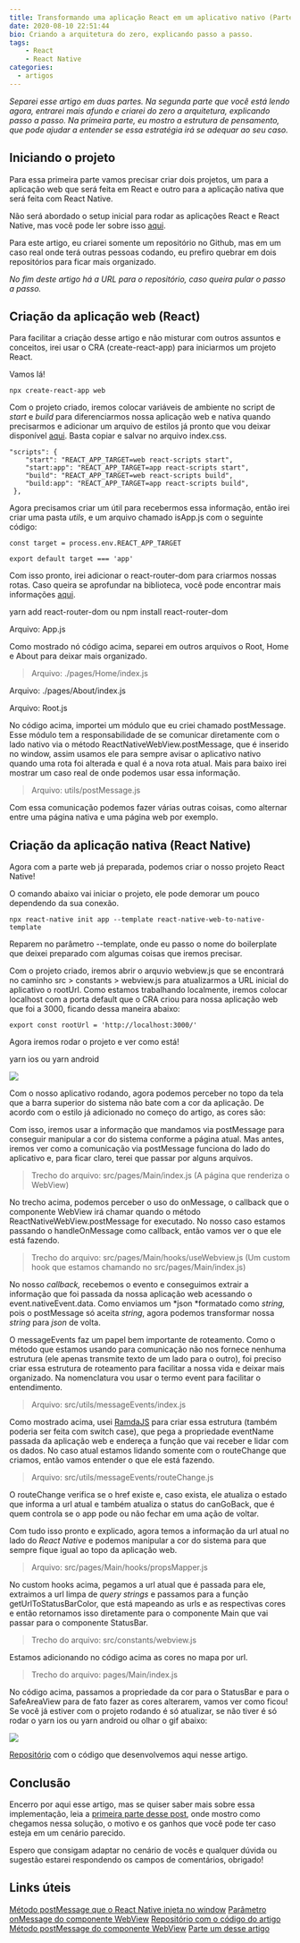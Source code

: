 ```yaml
---
title: Transformando uma aplicação React em um aplicativo nativo (Parte 2)
date: 2020-08-10 22:51:44
bio: Criando a arquitetura do zero, explicando passo a passo.
tags: 
	- React
	- React Native
categories:
  - artigos
---
```



*Separei esse artigo em duas partes. Na segunda parte que você está lendo agora, entrarei mais afundo e criarei do zero a arquitetura, explicando passo a passo. Na primeira parte, eu mostro a estrutura de pensamento, que pode ajudar a entender se essa estratégia irá se adequar ao seu caso.*

## Iniciando o projeto

Para essa primeira parte vamos precisar criar dois projetos, um para a aplicação web que será feita em React e outro para a aplicação nativa que será feita com React Native.

Não será abordado o setup inicial para rodar as aplicações React e React Native, mas você pode ler sobre isso [aqui](https://react-native.rocketseat.dev/).

Para este artigo, eu criarei somente um repositório no Github, mas em um caso real onde terá outras pessoas codando, eu prefiro quebrar em dois repositórios para ficar mais organizado.

*No fim deste artigo há a URL para o repositório, caso queira pular o passo a passo.*

## Criação da aplicação web (React)

Para facilitar a criação desse artigo e não misturar com outros assuntos e conceitos, irei usar o CRA (create-react-app) para iniciarmos um projeto React.

Vamos lá!

    npx create-react-app web

Com o projeto criado, iremos colocar variáveis de ambiente no script de *start* e *build* para diferenciarmos nossa aplicação web e nativa quando precisarmos e adicionar um arquivo de estilos já pronto que vou deixar disponível [aqui](https://raw.githubusercontent.com/giioohbernini/web-to-native/master/web/src/index.css). Basta copiar e salvar no arquivo index.css.

    "scripts": {
        "start": "REACT_APP_TARGET=web react-scripts start",
        "start:app": "REACT_APP_TARGET=app react-scripts start",
        "build": "REACT_APP_TARGET=web react-scripts build",
        "build:app": "REACT_APP_TARGET=app react-scripts build",
     },

Agora precisamos criar um útil para recebermos essa informação, então irei criar uma pasta *utils*, e um arquivo chamado isApp.js com o seguinte código:

    const target = process.env.REACT_APP_TARGET

    export default target === 'app'

Com isso pronto, irei adicionar o react-router-dom para criarmos nossas rotas. Caso queira se aprofundar na biblioteca, você pode encontrar mais informações [aqui](https://reactrouter.com/web/guides/quick-start).

yarn add react-router-dom ou npm install react-router-dom

Arquivo: App.js

<script src="https://gist.github.com/giioohbernini/019e0493566af65f963d94921b537448.js"></script>

Como mostrado nó código acima, separei em outros arquivos o Root, Home e About para deixar mais organizado.
> Arquivo: ./pages/Home/index.js

<script src="https://gist.github.com/giioohbernini/66aa38856d3de7b281941f7946b4b160.js"></script>

Arquivo: ./pages/About/index.js

<script src="https://gist.github.com/giioohbernini/07f26a9c06d6e159eb17a625e4041776.js"></script>

Arquivo: Root.js

<script src="https://gist.github.com/giioohbernini/b8afe3f7617a3eec18212fea19ec554e.js"></script>

No código acima, importei um módulo que eu criei chamado postMessage. Esse módulo tem a responsabilidade de se comunicar diretamente com o lado nativo via o método ReactNativeWebView.postMessage, que é inserido no window, assim usamos ele para sempre avisar o aplicativo nativo quando uma rota foi alterada e qual é a nova rota atual. Mais para baixo irei mostrar um caso real de onde podemos usar essa informação.
> Arquivo: utils/postMessage.js

<script src="https://gist.github.com/giioohbernini/cf79a525b73f83d960a8c64ea87a680c.js"></script>

Com essa comunicação podemos fazer várias outras coisas, como alternar entre uma página nativa e uma página web por exemplo.

## Criação da aplicação nativa (React Native)

Agora com a parte web já preparada, podemos criar o nosso projeto React Native!

O comando abaixo vai iniciar o projeto, ele pode demorar um pouco dependendo da sua conexão.

    npx react-native init app --template react-native-web-to-native-template

Reparem no parâmetro --template, onde eu passo o nome do boilerplate que deixei preparado com algumas coisas que iremos precisar.

Com o projeto criado, iremos abrir o arquvio webview.js que se encontrará no caminho src > constants > webview.js para atualizarmos a URL inicial do aplicativo o rootUrl. Como estamos trabalhando localmente, iremos colocar localhost com a porta default que o CRA criou para nossa aplicação web que foi a 3000, ficando dessa maneira abaixo:

    export const rootUrl = 'http://localhost:3000/'

Agora iremos rodar o projeto e ver como está!

yarn ios ou yarn android

![](https://cdn-images-1.medium.com/max/2000/1*AwVNfRN5CVMqATaR_-17Zw.png)

Com o nosso aplicativo rodando, agora podemos perceber no topo da tela que a barra superior do sistema não bate com a cor da aplicação. De acordo com o estilo já adicionado no começo do artigo, as cores são:

<script src="https://gist.github.com/giioohbernini/79e117c561ea63adff7461bfeb47df4a.js"></script>

Com isso, iremos usar a informação que mandamos via postMessage para conseguir manipular a cor do sistema conforme a página atual. Mas antes, iremos ver como a comunicação via postMessage funciona do lado do aplicativo e, para ficar claro, terei que passar por alguns arquivos.
> Trecho do arquivo: src/pages/Main/index.js (A página que renderiza o WebView)

<script src="https://gist.github.com/giioohbernini/38d1c04048798b12c9af9b23a8c923c6.js"></script>

No trecho acima, podemos perceber o uso do onMessage, o callback que o componente WebView irá chamar quando o método ReactNativeWebView.postMessage for executado. No nosso caso estamos passando o handleOnMessage como callback, então vamos ver o que ele está fazendo.
> Trecho do arquivo: src/pages/Main/hooks/useWebview.js (Um custom hook que estamos chamando no src/pages/Main/index.js)

<script src="https://gist.github.com/giioohbernini/057eec349f0429956fa55be510e776fa.js"></script>

No nosso *callback,* recebemos o evento e conseguimos extrair a informação que foi passada da nossa aplicação web acessando o event.nativeEvent.data. Como enviamos um *json *formatado como *string,* pois o postMessage só aceita *string*, agora podemos transformar nossa *string* para *json* de volta.

O messageEvents faz um papel bem importante de roteamento. Como o método que estamos usando para comunicação não nos fornece nenhuma estrutura (ele apenas transmite texto de um lado para o outro), foi preciso criar essa estrutura de roteamento para facilitar a nossa vida e deixar mais organizado. Na nomenclatura vou usar o termo event para facilitar o entendimento.
> Arquivo: src/utils/messageEvents/index.js

<script src="https://gist.github.com/giioohbernini/eb5e9551db3e0d07278822dc31e9dbcc.js"></script>

Como mostrado acima, usei [RamdaJS](https://ramdajs.com/) para criar essa estrutura (também poderia ser feita com switch case), que pega a propriedade eventName passada da aplicação web e endereça a função que vai receber e lidar com os dados. No caso atual estamos lidando somente com o routeChange que criamos, então vamos entender o que ele está fazendo.
> Arquivo: src/utils/messageEvents/routeChange.js

<script src="https://gist.github.com/giioohbernini/d3b6b6340df0705d9dc76bec858f93db.js"></script>

O routeChange verifica se o href existe e, caso exista, ele atualiza o estado que informa a url atual e também atualiza o status do canGoBack, que é quem controla se o app pode ou não fechar em uma ação de voltar.

Com tudo isso pronto e explicado, agora temos a informação da url atual no lado do *React Native* e podemos manipular a cor do sistema para que sempre fique igual ao topo da aplicação web.
> Arquivo: src/pages/Main/hooks/propsMapper.js

<script src="https://gist.github.com/giioohbernini/bcd0546c3680cad1faa33133896d3f9f.js"></script>

No custom hooks acima, pegamos a url atual que é passada para ele, extraimos a url limpa de *query strings* e passamos para a função getUrlToStatusBarColor, que está mapeando as urls e as respectivas cores e então retornamos isso diretamente para o componente Main que vai passar para o componente StatusBar.
> Trecho do arquivo: src/constants/webview.js

<script src="https://gist.github.com/giioohbernini/0631b3cde4f8533035490ea5f16d4aa3.js"></script>

Estamos adicionando no código acima as cores no mapa por url.
> Trecho do arquivo: pages/Main/index.js

<script src="https://gist.github.com/giioohbernini/d413959c14ef76dfe29000446557960c.js"></script>

No código acima, passamos a propriedade da cor para o StatusBar e para o SafeAreaView para de fato fazer as cores alterarem, vamos ver como ficou! Se você já estiver com o projeto rodando é só atualizar, se não tiver é só rodar o yarn ios ou yarn android ou olhar o gif abaixo:

![](https://cdn-images-1.medium.com/max/2000/1*FDNzg5mc5c2ZZgEt78gs4A.gif)

[Repositório](https://github.com/giioohbernini/web-to-native) com o código que desenvolvemos aqui nesse artigo.

## Conclusão

Encerro por aqui esse artigo, mas se quiser saber mais sobre essa implementação, leia a [primeira parte desse post](https://medium.com/@giovannibernini/como-transformar-uma-aplica%C3%A7%C3%A3o-web-react-em-um-aplicativo-nativo-da-noite-para-o-dia-6116b247f069), onde mostro como chegamos nessa solução, o motivo e os ganhos que você pode ter caso esteja em um cenário parecido.

Espero que consigam adaptar no cenário de vocês e qualquer dúvida ou sugestão estarei respondendo os campos de comentários, obrigado!

## Links úteis

[Método postMessage que o React Native injeta no window](https://github.com/react-native-community/react-native-webview/blob/master/docs/Reference.md#injectedjavascript)
[Parâmetro onMessage do componente WebView](https://github.com/react-native-community/react-native-webview/blob/master/docs/Reference.md#onmessage)
[Repositório com o código do artigo](https://github.com/giioohbernini/web-to-native)
[Método postMessage do componente WebView](https://github.com/react-native-community/react-native-webview/blob/master/docs/Reference.md#postmessagestr)
[Parte um desse artigo](https://medium.com/@giovannibernini/como-transformar-uma-aplica%C3%A7%C3%A3o-web-react-em-um-aplicativo-nativo-da-noite-para-o-dia-6116b247f069)
